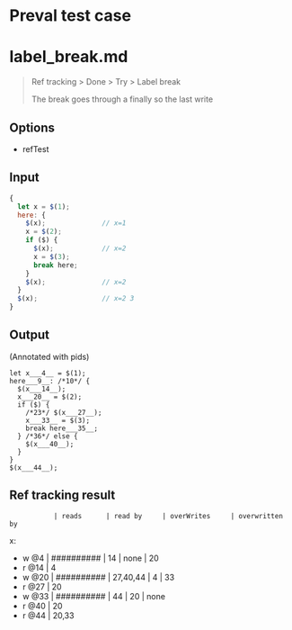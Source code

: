 # Preval test case

# label_break.md

> Ref tracking > Done > Try > Label break
>
> The break goes through a finally so the last write

## Options

- refTest

## Input

`````js filename=intro
{
  let x = $(1);
  here: {
    $(x);              // x=1
    x = $(2);
    if ($) {
      $(x);            // x=2
      x = $(3);
      break here;
    }
    $(x);              // x=2
  }
  $(x);                // x=2 3
}
`````


## Output

(Annotated with pids)

`````filename=intro
let x___4__ = $(1);
here___9__: /*10*/ {
  $(x___14__);
  x___20__ = $(2);
  if ($) {
    /*23*/ $(x___27__);
    x___33__ = $(3);
    break here___35__;
  } /*36*/ else {
    $(x___40__);
  }
}
$(x___44__);
`````


## Ref tracking result


               | reads      | read by     | overWrites     | overwritten by
x:
  - w @4       | ########## | 14          | none           | 20
  - r @14      | 4
  - w @20      | ########## | 27,40,44    | 4              | 33
  - r @27      | 20
  - w @33      | ########## | 44          | 20             | none
  - r @40      | 20
  - r @44      | 20,33
